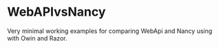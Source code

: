 WebAPIvsNancy
=============

Very minimal working examples for comparing WebApi and Nancy using with Owin and Razor. 
